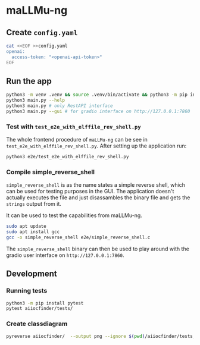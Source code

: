 # maLLMu-ng

## Create `config.yaml`

```bash
cat <<EOF >>config.yaml
openai:
  access-token: "<openai-api-token>"
EOF
```

## Run the app

```bash
python3 -m venv .venv && source .venv/bin/activate && python3 -m pip install -r requirements.txt
python3 main.py --help
python3 main.py # only RestAPI interface
python3 main.py --gui # for gradio interface on http://127.0.0.1:7860
```

### Test with `test_e2e_with_elffile_rev_shell.py`

The whole frontend procedure of `maLLMu-ng` can be see in `test_e2e_with_elffile_rev_shell.py`.
After setting up the application run:

```bash
python3 e2e/test_e2e_with_elffile_rev_shell.py
```

### Compile simple_reverse_shell

`simple_reverse_shell` is as the name states a simple reverse shell,
which can be used for testing purposes in the GUI.
The application doesn't actually executes the file and just disassambles the 
binary file and gets the `strings` output from it.

It can be used to test the capabilities from maLLMu-ng.

```bash
sudo apt update
sudo apt install gcc
gcc -o simple_reverse_shell e2e/simple_reverse_shell.c
```

The `simple_reverse_shell` binary can then be used to play around with the gradio user interface on `http://127.0.0.1:7860`.

## Development

### Running tests

```bash
python3 -m pip install pytest
pytest aiiocfinder/tests/
```

### Create classdiagram

```bash
pyreverse aiiocfinder/  --output png --ignore $(pwd)/aiiocfinder/tests,$(pwd)/aiiocfinder/iocfinder/tests --colorize
```
